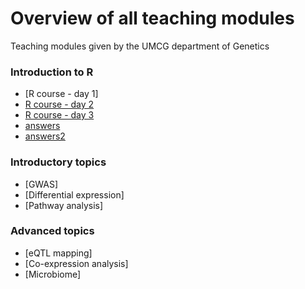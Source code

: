 # Overview of all teaching modules

Teaching modules given by the UMCG department of Genetics

### Introduction to R
* [R course - day 1]
* [R course - day 2](R-course/statistics.html)
* [R course - day 3](R-course/plotting.Rmd)
* [answers](R-course/plottingAnswers.Rmd)
* [answers2](R-course/plottingAnswers.html)

### Introductory topics
* [GWAS]
* [Differential expression]
* [Pathway analysis]

### Advanced topics
* [eQTL mapping]
* [Co-expression analysis]
* [Microbiome]